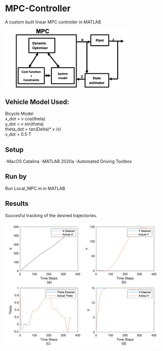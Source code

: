 # MPC-Controller
A custom built linear MPC controller in MATLAB

<img src="https://github.com/AJ1897/MPC-Controller/blob/main/Additional%20Materials/MPC%20Architecture.png" width="400">

## Vehicle Model Used:
Bicycle Model \
x_dot = v cos(theta)\
y_dot = v sin(theta)\
theta_dot = tan(Delta)* v /cl\
v_dot = 0.5 T

## Setup
-MacOS Catalina 
-MATLAB 2020a
-Automated Driving Toolbox

## Run by
Run Local_MPC.m in MATLAB

## Results
Succesful tracking of the desired trajectories.

<img src="https://github.com/AJ1897/MPC-Controller/blob/main/Additional%20Materials/X_Y_Theta_V(P%3D10%2CC%3D10).png" width="600">


